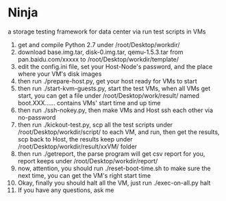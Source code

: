 Ninja
=====

a storage testing framework for data center via run test scripts in VMs

1. get and compile Python 2.7 under /root/Desktop/workdir/
2. download base.img.tar, disk-0.img.tar, qemu-1.5.3.tar from pan.baidu.com/xxxxx to /root/Desktop/workdir/template/
3. edit the config.ini file, set your Host-Node's password, and the place where your VM's disk images
4. then run ./prepare-host.py, get your host ready for VMs to start
5. then run ./start-kvm-guests.py, start the test VMs, when all VMs get start, you can get a file under /root/Desktop/work/result/ named boot.XXX…… contains VMs' start time and up time
6. then run ./ssh-nokey.py, then make VMs and Host ssh each other via no-password
7. then run ./kickout-test.py, scp all the test scripts under /root/Desktop/workdir/script/ to each VM, and run, then get the results, scp back to Host, the results keep under /root/Desktop/workdir/result/xxVM/ folder
8. then run ./getreport, the parse program will get csv report for you, report keeps under /root/Desktop/workdir/report/
9. now, attention, you should run ./reset-boot-time.sh to make sure the next time, you can get the VM's right start time
10. Okay, finally you should halt all the VM, just run ./exec-on-all.py halt
11. If you have any questions, ask me
